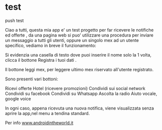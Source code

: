 test
====

push test

Ciao a tutti, questa mia app e' un test progetto per far ricevere le notifiche ed offerte  ,  da una pagina web si puo' utilizzare una procedura per inviare un messaggio a tutti gli utenti, oppure un singolo mex ad un utente specifico, vediamo in breve il funzionamento:

Si evidenzia una casella di testo dove puoi inserire il nome  solo la 1 volta, clicca  il bottone Registra i tuoi dati .

Il bottone leggi mex, per leggere ultimo mex riservato all'utente registrato.

Sono presenti vari bottoni:

Ricevi offerte Hotel (ricevere promozioni)
Condividi sui social network
Condividi su facebook
Condividi su Whatsapp
Ascolta la radio
Aiuto vocale, google voice


In ogni caso, appena ricevuta una nuova notifica, viene visualizzata senza aprire la app,nel menu a tendina standard.

Per info www.androidintheworld.it
